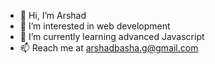 - 👋 Hi, I’m Arshad
- 👀 I’m interested in web development
- 🌱 I’m currently learning advanced Javascript
- 📫 Reach me at arshadbasha.g@gmail.com
